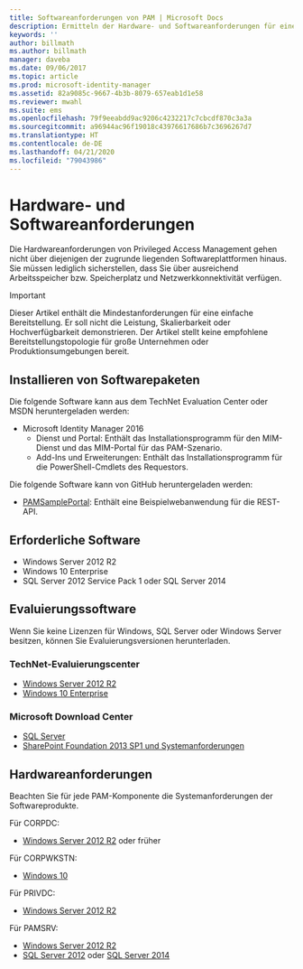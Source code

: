 ```yaml
---
title: Softwareanforderungen von PAM | Microsoft Docs
description: Ermitteln der Hardware- und Softwareanforderungen für eine erfolgreiche Bereitstellung von Privileged Access Management
keywords: ''
author: billmath
ms.author: billmath
manager: daveba
ms.date: 09/06/2017
ms.topic: article
ms.prod: microsoft-identity-manager
ms.assetid: 82a9085c-9667-4b3b-8079-657eab1d1e58
ms.reviewer: mwahl
ms.suite: ems
ms.openlocfilehash: 79f9eeabdd9ac9206c4232217c7cbcdf870c3a3a
ms.sourcegitcommit: a96944ac96f19018c43976617686b7c3696267d7
ms.translationtype: HT
ms.contentlocale: de-DE
ms.lasthandoff: 04/21/2020
ms.locfileid: "79043986"
---
```

# <a name="hardware-and-software-requirements"></a>Hardware- und Softwareanforderungen

Die Hardwareanforderungen von Privileged Access Management gehen nicht über diejenigen der zugrunde liegenden Softwareplattformen hinaus. Sie müssen lediglich sicherstellen, dass Sie über ausreichend Arbeitsspeicher bzw. Speicherplatz und Netzwerkkonnektivität verfügen.

> [!IMPORTANT]
> Dieser Artikel enthält die Mindestanforderungen für eine einfache Bereitstellung. Er soll nicht die Leistung, Skalierbarkeit oder Hochverfügbarkeit demonstrieren. Der Artikel stellt keine empfohlene Bereitstellungstopologie für große Unternehmen oder Produktionsumgebungen bereit.

## <a name="installing-from-software-packages"></a>Installieren von Softwarepaketen

Die folgende Software kann aus dem TechNet Evaluation Center oder MSDN heruntergeladen werden:

- Microsoft Identity Manager 2016
  - Dienst und Portal: Enthält das Installationsprogramm für den MIM-Dienst und das MIM-Portal für das PAM-Szenario.
  - Add-Ins und Erweiterungen: Enthält das Installationsprogramm für die PowerShell-Cmdlets des Requestors.

Die folgende Software kann von GitHub heruntergeladen werden:

- [PAMSamplePortal](https://github.com/Azure/identity-management-samples): Enthält eine Beispielwebanwendung für die REST-API.

## <a name="required-software"></a>Erforderliche Software

- Windows Server 2012 R2
- Windows 10 Enterprise
- SQL Server 2012 Service Pack 1 oder SQL Server 2014

## <a name="evaluation-software"></a>Evaluierungssoftware

Wenn Sie keine Lizenzen für Windows, SQL Server oder Windows Server besitzen, können Sie Evaluierungsversionen herunterladen.

### <a name="technet-evaluation-center"></a>TechNet-Evaluierungscenter

- [Windows Server 2012 R2](https://www.microsoft.com/evalcenter/evaluate-windows-server-2012-r2)
- [Windows 10 Enterprise](https://www.microsoft.com/evalcenter/evaluate-windows-10-enterprise)

### <a name="microsoft-download-center"></a>Microsoft Download Center

- [SQL Server](https://www.microsoft.com/download/details.aspx?id=29066)  
- [SharePoint Foundation 2013 SP1 und Systemanforderungen](https://www.microsoft.com/download/details.aspx?id=42039)

## <a name="hardware-requirements"></a>Hardwareanforderungen

Beachten Sie für jede PAM-Komponente die Systemanforderungen der Softwareprodukte.

Für CORPDC:

- [Windows Server 2012 R2](https://technet.microsoft.com/library/dn303418.aspx) oder früher

Für CORPWKSTN:

- [Windows 10](https://technet.microsoft.com/windows/dn798752.aspx)

Für PRIVDC:

- [Windows Server 2012 R2](https://technet.microsoft.com/library/dn303418.aspx)

Für PAMSRV:

- [Windows Server 2012 R2](https://technet.microsoft.com/library/dn303418.aspx)
- [SQL Server 2012](https://msdn.microsoft.com/library/ms143506(sql.110).aspx) oder [SQL Server 2014](https://msdn.microsoft.com/library/ms143506(v=sql.120).aspx)
